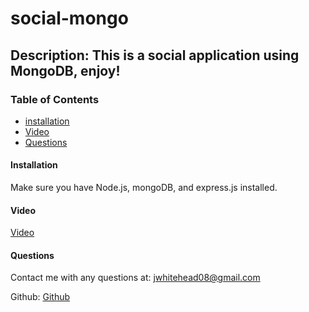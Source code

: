 # social-mongo

## Description: This is a social application using MongoDB, enjoy!

### Table of Contents
* [installation](#installation)
* [Video](#Video)
* [Questions](#Questions)


#### Installation
Make sure you have Node.js, mongoDB, and express.js installed.

#### Video
[Video](???)

#### Questions
Contact me with any questions at: jwhitehead08@gmail.com

Github: 
[Github](https://github.com/jwhitehead08@gmail.com)